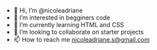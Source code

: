 - 👋 Hi, I’m @nicoleadriane
- 👀 I’m interested in begginers code
- 🌱 I’m currently learning HTML and CSS
- 💞️ I’m looking to collaborate on starter projects
- 📫 How to reach me nicoleadriane.s@gmail.com

<!---
nicoleadriane/nicoleadriane is a ✨ special ✨ repository because its `README.md` (this file) appears on your GitHub profile.
You can click the Preview link to take a look at your changes.
--->
